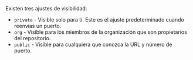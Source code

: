 Existen tres ajustes de visibilidad:

* `private` - Visible solo para ti. Este es el ajuste predeterminado cuando reenvías un puerto.
* `org` - Visible para los miembros de la organización que son propietarios del repositorio.
* `public` - Visible para cualquiera que conozca la URL y número de puerto.

